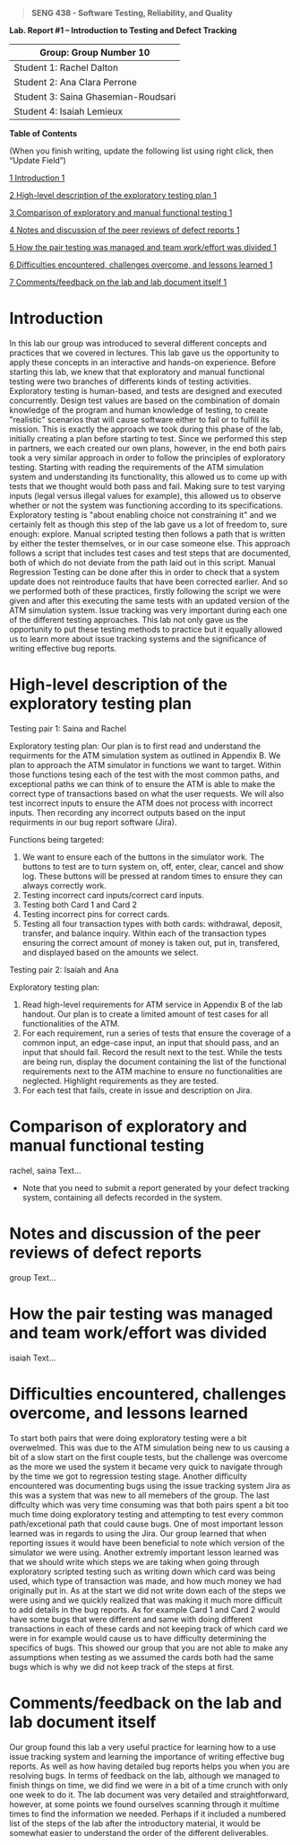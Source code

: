 >   **SENG 438 - Software Testing, Reliability, and Quality**

**Lab. Report \#1 – Introduction to Testing and Defect Tracking**

| Group: Group Number 10
|-----------------|
| Student 1: Rachel Dalton  
| Student 2: Ana Clara Perrone   
| Student 3: Saina Ghasemian-Roudsari
| Student 4: Isaiah Lemieux   


**Table of Contents**

(When you finish writing, update the following list using right click, then
“Update Field”)

[1 Introduction	1](#_Toc439194677)

[2 High-level description of the exploratory testing plan	1](#_Toc439194678)

[3 Comparison of exploratory and manual functional testing	1](#_Toc439194679)

[4 Notes and discussion of the peer reviews of defect reports	1](#_Toc439194680)

[5 How the pair testing was managed and team work/effort was
divided	1](#_Toc439194681)

[6 Difficulties encountered, challenges overcome, and lessons
learned	1](#_Toc439194682)

[7 Comments/feedback on the lab and lab document itself	1](#_Toc439194683)

# Introduction
In this lab our group was introduced to several different concepts and practices that we covered in lectures. This lab gave us the opportunity to apply these concepts in an interactive and hands-on experience. Before starting this lab, we knew that that exploratory and manual functional testing were two branches of differents kinds of testing activities. Exploratory testing is human-based, and tests are designed and executed concurrently. Design test values are based on the combination of domain knowledge of the program and human knowledge of testing, to create "realistic" scenarios that will cause software either to fail or to fulfill its mission. This is exactly the approach we took during this phase of the lab, initially creating a plan before starting to test. Since we performed this step in partners, we each created our own plans, however, in the end both pairs took a very similar approach in order to follow the principles of exploratory testing. Starting with reading the requirements of the ATM simulation system and understanding its functionality, this allowed us to come up with tests that we thought would both pass and fail. Making sure to test varying inputs (legal versus illegal values for example), this allowed us to observe whether or not the system was functioning according to its specifications. Exploratory testing is "about enabling choice not constraining it" and we certainly felt as though this step of the lab gave us a lot of freedom to, sure enough: explore. Manual scripted testing then follows a path that is written by either the tester themselves, or in our case someone else. This approach follows a script that includes test cases and test steps that are documented, both of which do not deviate from the path laid out in this script. Manual Regression Testing can be done after this in order to check that a system update does not reintroduce faults that have been corrected earlier. And so we performed both of these practices, firstly following the script we were given and after this executing the same tests with an updated version of the ATM simulation system. Issue tracking was very important during each one of the different testing approaches. This lab not only gave us the opportunity to put these testing methods to practice but it equally allowed us to learn more about issue tracking systems and the significance of writing effective bug reports.

# High-level description of the exploratory testing plan
Testing pair 1: Saina and Rachel

Exploratory testing plan:
Our plan is to first read and understand the requirments for the ATM simulation system as outlined in Appendix B. We plan to approach the ATM simulator in functions we want to target. Within those functions tesing each of the test with the most common paths, and exceptional paths we can think of to ensure the ATM is able to make the correct type of transactions based on what the user requests. We will also test incorrect inputs to ensure the ATM does not process with incorrect inputs. Then recording any incorrect outputs based on the input requirments in our bug report software (Jira).                                                                                                    

Functions being targeted:
1. We want to ensure each of the buttons in the simulator work. The buttons to test are to turn system on, off, enter, clear, cancel and show log. These buttons will be pressed at random times to ensure they can always correctly work.
2. Testing incorrect card inputs/correct card inputs.
3. Testing both Card 1 and Card 2
4. Testing incorrect pins for correct cards.
5. Testing all four transaction types with both cards: withdrawal, deposit, transfer, and balance inquiry. Within each of the transaction types ensuring the correct amount of money is taken out, put in, transfered, and displayed based on the amounts we select.

Testing pair 2: Isaiah and Ana

Exploratory testing plan:
1. Read high-level requirements for ATM service in Appendix B of the lab handout. Our plan is to create a limited amount of test cases for all functionalities of the ATM.
2. For each requirement, run a series of tests that ensure the coverage of a common input, an edge-case input, an input that should pass, and an input that should fail. Record the result next to the test. While the tests are being run, display the document containing the list of the functional requirements next to the ATM machine to ensure no functionalities are neglected. Highlight requirements as they are tested.
3. For each test that fails, create in issue and description on Jira.
 
# Comparison of exploratory and manual functional testing
rachel, saina
Text…

-   Note that you need to submit a report generated by your defect tracking
    system, containing all defects recorded in the system.

# Notes and discussion of the peer reviews of defect reports
group
Text…

# How the pair testing was managed and team work/effort was divided 
isaiah
Text…

# Difficulties encountered, challenges overcome, and lessons learned
To start both pairs that were doing exploratory testing were a bit overwelmed. This was due to the ATM simulation being new to us causing a bit of a slow start on the first couple tests, but the challenge was overcome as the more we used the system it became very quick to navigate through by the time we got to regression testing stage. Another difficulty encountered was documenting bugs using the issue tracking system Jira as this was a system that was new to all memebers of the group. The last diffculty which was very time consuming was that both pairs spent a bit too much time doing exploratory testing and attempting to test every common path/excetional path that could cause bugs. One of most important lesson learned was in regards to using the Jira. Our group learned that when reporting issues it would have been beneficial to note which version of the simulator we were using. Another extremly important lesson learned was that we should write which steps we are taking when going through exploratory scripted testing such as writing down which card was being used, which type of transaction was made, and how much money we had originally put in. As at the start we did not write down each of the steps we were using and we quickly realized that was making it much more difficult to add details in the bug reports. As for example Card 1 and Card 2 would have some bugs that were different and same with doing different transactions in each of these cards and not keeping track of which card we were in for example would cause us to have difficulty determining the specifics of bugs. This showed our group that you are not able to make any assumptions when testing as we assumed the cards both had the same bugs which is why we did not keep track of the steps at first.

# Comments/feedback on the lab and lab document itself
Our group found this lab a very useful practice for learning how to a use issue tracking system and learning the importance of writing effective bug reports. As well as how having detailed bug reports helps you when you are resolving bugs. In terms of feedback on the lab, although we managed to finish things on time, we did find we were in a bit of a time crunch with only one week to do it. The lab document was very detailed and straightforward, however, at some points we found ourselves scanning through it multime times to find the information we needed. Perhaps if it included a numbered list of the steps of the lab after the introductory material, it would be somewhat easier to understand the order of the different deliverables.


